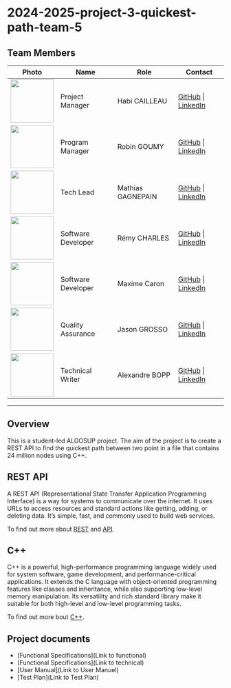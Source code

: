 # 2024-2025-project-3-quickest-path-team-5

## Team Members

| Photo | Name | Role | Contact |
|---|---|---|---|
| <img src="https://avatars.githubusercontent.com/u/145991425?v=4" width="100" height="100"> | Project Manager | Habi CAILLEAU| [GitHub](https://github.com/habicll) \| [LinkedIn](https://www.linkedin.com/in/habi-cailleau-3b72b5293/) | 
| <img src="https://ca.slack-edge.com/T088237FKC0-U087D6H7PDZ-g9ae85fa69e4-512" width="100" height="100"> | Program Manager | Robin GOUMY |[GitHub](https://github.com/RobinGOUMY) \| [LinkedIn](https://www.linkedin.com/in/robin-goumy-66452832a/) |
| <img src="https://ca.slack-edge.com/T088237FKC0-U08823Q6DKJ-g7986289d5c2-512" width="100" height="100"> |  Tech Lead | Mathias GAGNEPAIN |[GitHub](https://github.com/MistzSoftware) \| [LinkedIn](https://www.linkedin.com/in/mathias-gagnepain-426a131b0/) |
| <img src="https://ca.slack-edge.com/T088237FKC0-U087D90QN9G-gfe688c3d7f4-512" width="100" height="100">| Software Developer | Rémy CHARLES |[GitHub](https://github.com/RemyCHARLES) \| [LinkedIn](https://www.linkedin.com/in/r%C3%A9my-charles-2a8960232/) |
| <img src="https://ca.slack-edge.com/T019N8PRR7W-U05SZ8EATJP-2f1b14ca0bd5-512" width="100" height="100">| Software Developer | Maxime Caron |[GitHub](https://github.com/MaximeAlgosup) \| [LinkedIn](https://www.linkedin.com/in/maxime-caron-dev/) |
| <img src="https://ca.slack-edge.com/T019N8PRR7W-U0434UXGH6J-005e03a4a1c4-512" width="100" height="100"> | Quality Assurance | Jason GROSSO |[GitHub](https://github.com/JasonGROSSO) \| [LinkedIn](https://www.linkedin.com/in/jason-grosso-847b39251/) |
| <img src="https://ca.slack-edge.com/T088237FKC0-U087D90JPGS-g6aca67c5a97-512" width="100" height="100"> | Technical Writer | Alexandre BOPP |[GitHub](https://github.com/Boppalex) \| [LinkedIn](https://www.linkedin.com/in/alexandre-bopp-682a97250/) |

--- 

## Overview

This is a student-led ALGOSUP project. The aim of the project is to create a REST API to find the quickest path between two point in a file that contains 24 million nodes using C++.


## REST API

A REST API (Representational State Transfer Application Programming Interface) is a way for systems to communicate over the internet. It uses URLs to access resources and standard actions like getting, adding, or deleting data. It’s simple, fast, and commonly used to build web services.

To find out more about [REST](https://en.wikipedia.org/wiki/REST) and [API](https://en.wikipedia.org/wiki/API).


## C++

C++ is a powerful, high-performance programming language widely used for system software, game development, and performance-critical applications. It extends the C language with object-oriented programming features like classes and inheritance, while also supporting low-level memory manipulation. Its versatility and rich standard library make it suitable for both high-level and low-level programming tasks.

To find out more bout [C++](https://en.wikipedia.org/wiki/C++).

## Project documents

- [Functional Specifications](Link to functional)
- [Functional Specifications](Link to technical)
- [User Manual](Link to User Manuel)
- [Test Plan](Link to Test Plan)





